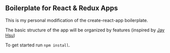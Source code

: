 ## Boilerplate for React & Redux Apps

This is my personal modification of the create-react-app boilerplate.

The basic structure of the app will be organized by features (inspired by [Jay Hsu](http://jaysoo.ca/2016/02/28/organizing-redux-application/))

To get started run ```npm install```.